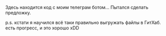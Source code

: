 Здесь находится код с моим телеграм ботом... Пытался сделать предложку.

p.s. кстати я научился всё таки правильно выгружать файлы в ГитХаб. есть прогресс, и это хорошо xDD
